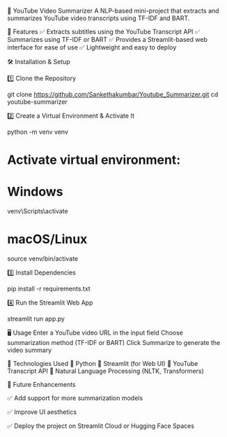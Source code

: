 📌 YouTube Video Summarizer
A NLP-based mini-project that extracts and summarizes YouTube video transcripts using TF-IDF and BART.

🚀 Features
✅ Extracts subtitles using the YouTube Transcript API
✅ Summarizes using TF-IDF or BART
✅ Provides a Streamlit-based web interface for ease of use
✅ Lightweight and easy to deploy

🛠 Installation & Setup

1️⃣ Clone the Repository

git clone https://github.com/Sankethakumbar/Youtube_Summarizer.git
cd youtube-summarizer

2️⃣ Create a Virtual Environment & Activate It

python -m venv venv
# Activate virtual environment:
# Windows
venv\Scripts\activate
# macOS/Linux
source venv/bin/activate


3️⃣ Install Dependencies

pip install -r requirements.txt

4️⃣ Run the Streamlit Web App

streamlit run app.py

🖥 Usage
Enter a YouTube video URL in the input field
Choose summarization method (TF-IDF or BART)
Click Summarize to generate the video summary

📜 Technologies Used
🔹 Python
🔹 Streamlit (for Web UI)
🔹 YouTube Transcript API
🔹 Natural Language Processing (NLTK, Transformers)

📌 Future Enhancements

✅ Add support for more summarization models

✅ Improve UI aesthetics

✅ Deploy the project on Streamlit Cloud or Hugging Face Spaces